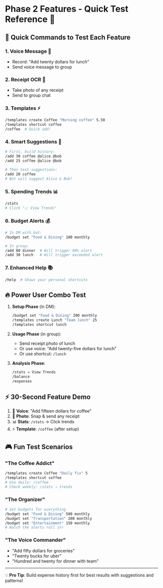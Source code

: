 # Phase 2 Features - Quick Test Reference 🚀

## 🎯 Quick Commands to Test Each Feature

### 1. Voice Message 🎤
- Record: "Add twenty dollars for lunch"
- Send voice message to group

### 2. Receipt OCR 📸
- Take photo of any receipt
- Send to group chat

### 3. Templates ⚡
```bash
/templates create Coffee "Morning coffee" 5.50
/templates shortcut coffee
/coffee  # Quick add!
```

### 4. Smart Suggestions 👥
```bash
# First, build history:
/add 30 coffee @alice @bob
/add 25 coffee @alice @bob

# Then test suggestions:
/add 20 coffee
# Bot will suggest Alice & Bob!
```

### 5. Spending Trends 📊
```bash
/stats
# Click "📈 View Trends"
```

### 6. Budget Alerts 💰
```bash
# In DM with bot:
/budget set "Food & Dining" 100 monthly

# In group:
/add 80 dinner  # Will trigger 80% alert
/add 30 lunch   # Will trigger exceeded alert
```

### 7. Enhanced Help 📚
```bash
/help  # Shows your personal shortcuts
```

## 🔥 Power User Combo Test

1. **Setup Phase** (in DM):
   ```bash
   /budget set "Food & Dining" 200 monthly
   /templates create Lunch "Team lunch" 25
   /templates shortcut lunch
   ```

2. **Usage Phase** (in group):
   - Send receipt photo of lunch
   - Or use voice: "Add twenty-five dollars for lunch"
   - Or use shortcut: `/lunch`

3. **Analysis Phase**:
   ```bash
   /stats → View Trends
   /balance
   /expenses
   ```

## ⚡ 30-Second Feature Demo

1. 🎤 **Voice**: "Add fifteen dollars for coffee"
2. 📸 **Photo**: Snap & send any receipt
3. 📊 **Stats**: `/stats` → Click trends
4. ⚡ **Template**: `/coffee` (after setup)

## 🎮 Fun Test Scenarios

### "The Coffee Addict"
```bash
/templates create Coffee "Daily fix" 5
/templates shortcut coffee
# Use daily: /coffee
# Check weekly: /stats → trends
```

### "The Organizer"
```bash
# Set budgets for everything
/budget set "Food & Dining" 500 monthly
/budget set "Transportation" 200 monthly
/budget set "Entertainment" 150 monthly
# Watch the alerts roll in!
```

### "The Voice Commander"
- "Add fifty dollars for groceries"
- "Twenty bucks for uber"
- "Hundred and twenty for dinner with team"

---

💡 **Pro Tip**: Build expense history first for best results with suggestions and patterns!
